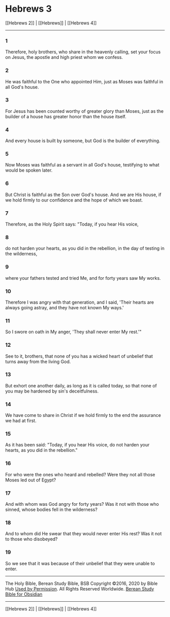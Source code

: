 # Hebrews 3

[[Hebrews 2]] | [[Hebrews]] | [[Hebrews 4]]

---

### 1
Therefore, holy brothers, who share in the heavenly calling, set your focus on Jesus, the apostle and high priest whom we confess.

### 2
He was faithful to the One who appointed Him, just as Moses was faithful in all God's house.

### 3
For Jesus has been counted worthy of greater glory than Moses, just as the builder of a house has greater honor than the house itself.

### 4
And every house is built by someone, but God is the builder of everything.

### 5
Now Moses was faithful as a servant in all God's house, testifying to what would be spoken later.

### 6
But Christ is faithful as the Son over God's house. And we are His house, if we hold firmly to our confidence and the hope of which we boast.

### 7
Therefore, as the Holy Spirit says: "Today, if you hear His voice,

### 8
do not harden your hearts, as you did in the rebellion, in the day of testing in the wilderness,

### 9
where your fathers tested and tried Me, and for forty years saw My works.

### 10
Therefore I was angry with that generation, and I said, 'Their hearts are always going astray, and they have not known My ways.'

### 11
So I swore on oath in My anger, 'They shall never enter My rest.'"

### 12
See to it, brothers, that none of you has a wicked heart of unbelief that turns away from the living God.

### 13
But exhort one another daily, as long as it is called today, so that none of you may be hardened by sin's deceitfulness.

### 14
We have come to share in Christ if we hold firmly to the end the assurance we had at first.

### 15
As it has been said: "Today, if you hear His voice, do not harden your hearts, as you did in the rebellion."

### 16
For who were the ones who heard and rebelled? Were they not all those Moses led out of Egypt?

### 17
And with whom was God angry for forty years? Was it not with those who sinned, whose bodies fell in the wilderness?

### 18
And to whom did He swear that they would never enter His rest? Was it not to those who disobeyed?

### 19
So we see that it was because of their unbelief that they were unable to enter.

---

The Holy Bible, Berean Study Bible, BSB
Copyright ©2016, 2020 by Bible Hub
[Used by Permission](https://berean.bible/terms.htm). All Rights Reserved Worldwide.
[Berean Study Bible for Obsidian](https://github.com/gapmiss/berean-study-bible-for-obsidian)

---

[[Hebrews 2]] | [[Hebrews]] | [[Hebrews 4]]

